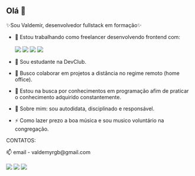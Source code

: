 ## Olá 👋

✨Sou Valdemir, desenvolvedor fullstack em formação✨ 

- 🔭 Estou trabalhando como freelancer desenvolvendo frontend com:<br><br>
  <img src="https://img.shields.io/badge/HTML5-E34F26?style=for-the-badge&logo=html5&logoColor=white"/>
  <img src="https://img.shields.io/badge/CSS3-1572B6?style=for-the-badge&logo=css3&logoColor=white  "/>
  <img src="https://img.shields.io/badge/JavaScript-F7DF1E?style=for-the-badge&logo=javascript&logoColor=black"/>
  <img src="https://img.shields.io/badge/React-20232A?style=for-the-badge&logo=react&logoColor=61DAFB"/>
  
- 🌱 Sou estudante na DevClub.
- 👯 Busco colaborar em projetos a distância no regime remoto (home office).
- 🤔 Estou na busca por conhecimentos em programação afim de praticar o conhecimento adquirido constantemente.
- 💬 Sobre mim: sou autodidata, disciplinado e responsável.
- ⚡ Como lazer prezo a boa música e sou musico voluntário na congregação. <br>
<p>CONTATOS:</p>
📫 email - valdemyrgb@gmail.com <br><br>
<a href="https://www.instagram.com/valdemirgb/" target="_blank"> <img src="https://img.shields.io/badge/Instagram-E4405F?style=for-the-badge&logo=instagram&logoColor=white"></a>
<a href="https://www.facebook.com/valdemirgb" target="_blank"> <img src="https://img.shields.io/badge/Facebook-1877F2?style=for-the-badge&logo=facebook&logoColor=white"></a>
<a href="https://www.linkedin.com/in/valdemirgb-webdesign/" target="_blank"> <img src="https://img.shields.io/badge/LinkedIn-0077B5?style=for-the-badge&logo=linkedin&logoColor=white"></a><br>
